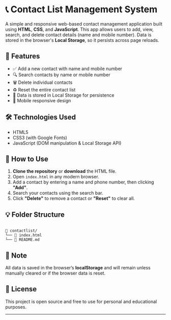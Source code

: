 
# 📞 Contact List Management System

A simple and responsive web-based contact management application built using **HTML**, **CSS**, and **JavaScript**. This app allows users to add, view, search, and delete contact details (name and mobile number). Data is stored in the browser's **Local Storage**, so it persists across page reloads.

## 🚀 Features

- ✅ Add a new contact with name and mobile number
- 🔍 Search contacts by name or mobile number
- 🗑️ Delete individual contacts
- ♻️ Reset the entire contact list
- 💾 Data is stored in Local Storage for persistence
- 📱 Mobile responsive design

## 🛠️ Technologies Used

- HTML5
- CSS3 (with Google Fonts)
- JavaScript (DOM manipulation & Local Storage API)

## 🧪 How to Use

1. **Clone the repository** or **download** the HTML file.
2. Open `index.html` in any modern browser.
3. Add a contact by entering a name and phone number, then clicking **"Add"**.
4. Search your contacts using the search bar.
5. Click **"Delete"** to remove a contact or **"Reset"** to clear all.

## 💡 Folder Structure

```

📁 contactlist/
└── 📄 index.html
└── 📄 README.md

```

## 🔐 Note

All data is saved in the browser’s **localStorage** and will remain unless manually cleared or if the browser data is reset.

## 📄 License

This project is open source and free to use for personal and educational purposes.

---



